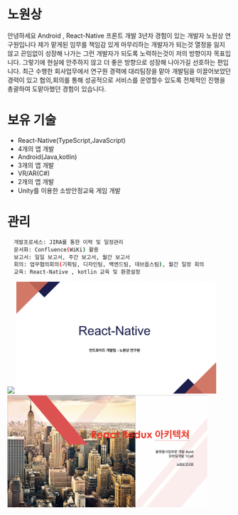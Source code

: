 # 노원상

안녕하세요 Android , React-Native 프론트 개발 3년차 경험이 있는 개발자 노원상 연구원입니다
제가 맡게된 임무를 책임감 있게 마무리하는 개발자가 되는것 열정을 잃지 않고 끈임없이 성장해 나가는
그런 개발자가 되도록 노력하는것이 저의 방향이자 목표입니다.
그렇기에 현실에 안주하지 않고 더 좋은 방향으로 성장해 나아가길 선호하는 편입니다.
최근 수행한 회사업무에서 연구원 경력에 대리팀장을 맡아 개발팀을 이끌어보았던 경력이 있고 협의,회의를 통해
성공적으로 서비스를 운영할수 있도록 전체적인 진행을 총괄하여 도맡아했던 경험이 있습니다.

# 보유 기술 

- React-Native(TypeScript,JavaScript)
 - 4개의 앱 개발 
- Android(Java,kotlin) 
 - 3개의 앱 개발 
- VR/AR(C#)
 - 2개의 앱 개발
 - Unity를 이용한 소방안정교육 게임 개발

# 관리

```sh
  개발프로세스: JIRA를 통한 이력 및 일정관리
  문서화: Confluence(WiKi) 활용
  보고서: 일일 보고서, 주간 보고서, 월간 보고서
  회의: 업무협의회의(기획팀, 디자인팀, 백엔드팀, 데브옵스팀), 월간 일정 회의
  교육: React-Native , kotlin 교육 및 환경설정 
```

<div>
<img src="./images/education/education1_file.pdf" width="450">
<img src="./images/education/education_2.png" width="450">
<img src="./images/education/education_3.png" width="450">
</div>